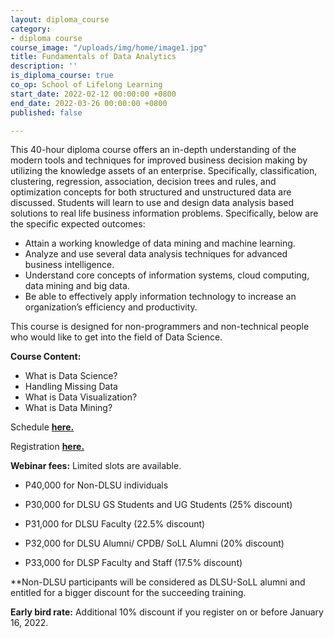 ```yaml
---
layout: diploma_course
category:
- diploma course
course_image: "/uploads/img/home/image1.jpg"
title: Fundamentals of Data Analytics
description: ''
is_diploma_course: true
co_op: School of Lifelong Learning
start_date: 2022-02-12 00:00:00 +0800
end_date: 2022-03-26 00:00:00 +0800
published: false

---
```

This 40-hour diploma course offers an in-depth understanding of the modern tools and techniques for improved business decision making by utilizing the knowledge assets of an enterprise. Specifically, classification, clustering, regression, association, decision trees and rules, and optimization concepts for both structured and unstructured data are discussed. Students will learn to use and design data analysis based solutions to real life business information problems. Specifically, below are the specific expected outcomes:

* Attain a working knowledge of data mining and machine learning.
* Analyze and use several data analysis techniques for advanced business intelligence.
* Understand core concepts of information systems, cloud computing, data mining and big data.
* Be able to effectively apply information technology to increase an organization’s efficiency and productivity.

This course is designed for non-programmers and non-technical people who would like to get into the field of Data Science.

**Course Content:**

* What is Data Science?
* Handling Missing Data
* What is Data Visualization?
* What is Data Mining?

Schedule [**here.**](https://bit.ly/FunDataAnalytics2022)

Registration [**here.**](https://forms.gle/DR5CqghZVSVHy8YH6)

**Webinar fees:** Limited slots are available.

* P40,000 for Non-DLSU individuals


* P30,000 for DLSU GS Students and UG Students (25% discount)


* P31,000 for DLSU Faculty (22.5% discount)


* P32,000 for DLSU Alumni/ CPDB/ SoLL Alumni (20% discount)
* P33,000 for DLSP Faculty and Staff (17.5% discount)

\**Non-DLSU participants will be considered as DLSU-SoLL alumni and entitled for a bigger discount for the succeeding training.

**Early bird rate:** Additional 10% discount if you register on or before January 16, 2022.
